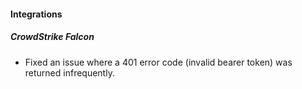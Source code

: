 
#### Integrations
##### CrowdStrike Falcon
- Fixed an issue where a 401 error code (invalid bearer token) was returned infrequently.